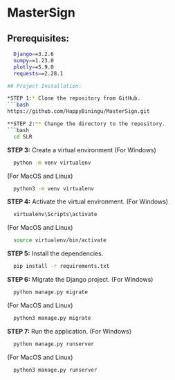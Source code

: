 # MasterSign

## Prerequisites:
```bash
  Django==3.2.6
  numpy==1.23.0
  plotly==5.9.0
  requests==2.28.1

## Project Installation:

*STEP 1:* Clone the repository from GitHub.
```bash
https://github.com/HappyBiningu/MasterSign.git

**STEP 2:** Change the directory to the repository.
```bash
  cd SLR
```

**STEP 3:** Create a virtual environment
(For Windows)
```bash
  python -m venv virtualenv
```
(For MacOS and Linux)
```bash
  python3 -m venv virtualenv
```

**STEP 4:** Activate the virtual environment.
(For Windows)
```bash
  virtualenv\Scripts\activate
```
(For MacOS and Linux)
```bash
  source virtualenv/bin/activate
```

**STEP 5:** Install the dependencies.
```bash
  pip install -r requirements.txt
```

**STEP 6:** Migrate the Django project.
(For Windows)
```bash
  python manage.py migrate
```
(For MacOS and Linux)
```bash
  python3 manage.py migrate
```

**STEP 7:** Run the application.
(For Windows)
```bash
  python manage.py runserver
```
(For MacOS and Linux)
```bash
  python3 manage.py runserver
```
